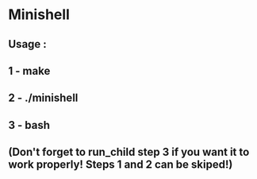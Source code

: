 # Minishell <br />
## Usage :<br />
## 1 - make<br />
## 2 - ./minishell<br />
## 3 - bash<br />
## (Don't forget to run_child step 3 if you want it to work properly! Steps 1 and 2 can be skiped!)<br />
